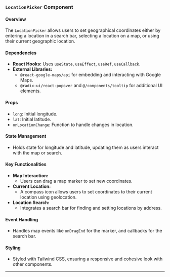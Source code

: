 ### `LocationPicker` Component

#### Overview

The `LocationPicker` allows users to set geographical coordinates either by entering a location in a search bar, selecting a location on a map, or using their current geographic location.

#### Dependencies

- **React Hooks:** Uses `useState`, `useEffect`, `useRef`, `useCallback`.
- **External Libraries:**
  - `@react-google-maps/api` for embedding and interacting with Google Maps.
  - `@radix-ui/react-popover` and `@/components/tooltip` for additional UI elements.

#### Props

- `long`: Initial longitude.
- `lat`: Initial latitude.
- `onLocationChange`: Function to handle changes in location.

#### State Management

- Holds state for longitude and latitude, updating them as users interact with the map or search.

#### Key Functionalities

- **Map Interaction:**
  - Users can drag a map marker to set new coordinates.
- **Current Location:**
  - A compass icon allows users to set coordinates to their current location using geolocation.
- **Location Search:**
  - Integrates a search bar for finding and setting locations by address.

#### Event Handling

- Handles map events like `onDragEnd` for the marker, and callbacks for the search bar.

#### Styling

- Styled with Tailwind CSS, ensuring a responsive and cohesive look with other components.

---
